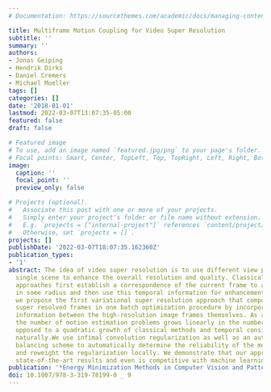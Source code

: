 ```yaml
---
# Documentation: https://sourcethemes.com/academic/docs/managing-content/

title: Multiframe Motion Coupling for Video Super Resolution
subtitle: ''
summary: ''
authors:
- Jonas Geiping
- Hendrik Dirks
- Daniel Cremers
- Michael Moeller
tags: []
categories: []
date: '2018-01-01'
lastmod: 2022-03-07T13:07:35-05:00
featured: false
draft: false

# Featured image
# To use, add an image named `featured.jpg/png` to your page's folder.
# Focal points: Smart, Center, TopLeft, Top, TopRight, Left, Right, BottomLeft, Bottom, BottomRight.
image:
  caption: ''
  focal_point: ''
  preview_only: false

# Projects (optional).
#   Associate this post with one or more of your projects.
#   Simply enter your project's folder or file name without extension.
#   E.g. `projects = ["internal-project"]` references `content/project/deep-learning/index.md`.
#   Otherwise, set `projects = []`.
projects: []
publishDate: '2022-03-07T18:07:35.162360Z'
publication_types:
- '1'
abstract: The idea of video super resolution is to use different view points of a
  single scene to enhance the overall resolution and quality. Classical energy minimization
  approaches first establish a correspondence of the current frame to all its neighbors
  in some radius and then use this temporal information for enhancement. In this paper,
  we propose the first variational super resolution approach that computes several
  super resolved frames in one batch optimization procedure by incorporating motion
  information between the high-resolution image frames themselves. As a consequence,
  the number of motion estimation problems grows linearly in the number of frames,
  opposed to a quadratic growth of classical methods and temporal consistency is enforced
  naturally.We use infimal convolution regularization as well as an automatic parameter
  balancing scheme to automatically determine the reliability of the motion information
  and reweight the regularization locally. We demonstrate that our approach yields
  state-of-the-art results and even is competitive with machine learning approaches.
publication: '*Energy Minimization Methods in Computer Vision and Pattern Recognition*'
doi: 10.1007/978-3-319-78199-0 _ 9
---
```

